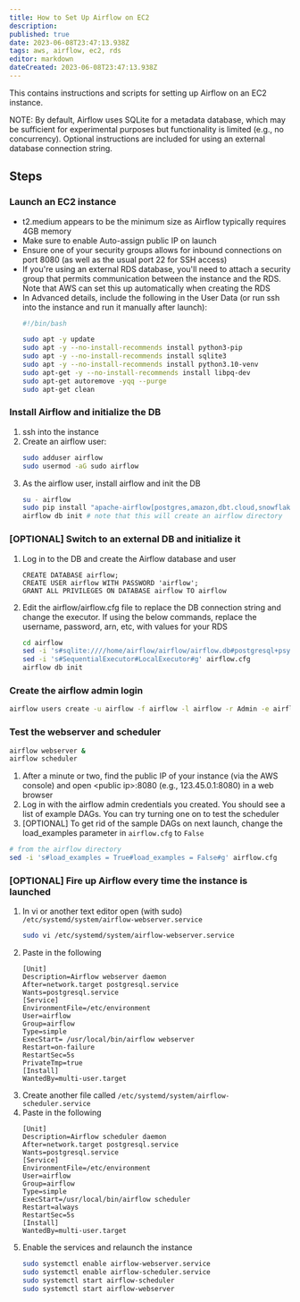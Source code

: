```yaml
---
title: How to Set Up Airflow on EC2
description: 
published: true
date: 2023-06-08T23:47:13.938Z
tags: aws, airflow, ec2, rds
editor: markdown
dateCreated: 2023-06-08T23:47:13.938Z
---
```


This contains instructions and scripts for setting up Airflow on an EC2 instance.

NOTE: By default, Airflow uses SQLite for a metadata database, which may be sufficient for experimental purposes but functionality is limited (e.g., no concurrency). Optional instructions are included for using an external database connection string.

## Steps

### Launch an EC2 instance
* t2.medium appears to be the minimum size as Airflow typically requires 4GB memory
* Make sure to enable Auto-assign public IP on launch
* Ensure one of your security groups allows for inbound connections on port 8080 (as well as the usual port 22 for SSH access)
* If you're using an external RDS database, you'll need to attach a security group that permits communication between the instance and the RDS. Note that AWS can set this up automatically when creating the RDS
* In Advanced details, include the following in the User Data (or run ssh into the instance and run it manually after launch):
    ```bash
    #!/bin/bash
    
    sudo apt -y update
    sudo apt -y --no-install-recommends install python3-pip
    sudo apt -y --no-install-recommends install sqlite3
    sudo apt -y --no-install-recommends install python3.10-venv
    sudo apt-get -y --no-install-recommends install libpq-dev
    sudo apt-get autoremove -yqq --purge
    sudo apt-get clean
    ```
### Install Airflow and initialize the DB
1. ssh into the instance
2. Create an airflow user:
    ```bash
    sudo adduser airflow
    sudo usermod -aG sudo airflow
    ```
3. As the airflow user, install airflow and init the DB
    ```bash
    su - airflow
    sudo pip install "apache-airflow[postgres,amazon,dbt.cloud,snowflake,slack,virtualenv,pandas,cncf.kubernetes]==2.6.1" --constraint "https://raw.githubusercontent.com/apache/airflow/constraints-2.6.1/constraints-3.10.txt"
    airflow db init # note that this will create an airflow directory
    ```
### [OPTIONAL] Switch to an external DB and initialize it
1. Log in to the DB and create the Airflow database and user
    ```postgresql
    CREATE DATABASE airflow;
    CREATE USER airflow WITH PASSWORD 'airflow';
    GRANT ALL PRIVILEGES ON DATABASE airflow TO airflow
    ```
2. Edit the airflow/airflow.cfg file to replace the DB connection string and change the executor. If using the below commands, replace the username, password, arn, etc, with values for your RDS
    ```bash
    cd airflow
    sed -i 's#sqlite:////home/airflow/airflow/airflow.db#postgresql+psycopg2://user:password@database_arn/database_name#g' airflow.cfg
    sed -i 's#SequentialExecutor#LocalExecutor#g' airflow.cfg
    airflow db init
    ```
### Create the airflow admin login
```bash
airflow users create -u airflow -f airflow -l airflow -r Admin -e airflow@gmail.com
```

### Test the webserver and scheduler
```bash
airflow webserver &
airflow scheduler
```
1. After a minute or two, find the public IP of your instance (via the AWS console) and open \<public ip\>:8080 (e.g., 123.45.0.1:8080) in a web browser
2. Log in with the airflow admin credentials you created. You should see a list of example DAGs. You can try turning one on to test the scheduler
3. [OPTIONAL] To get rid of the sample DAGs on next launch, change the load_examples parameter in `airflow.cfg` to `False`
```bash
# from the airflow directory
sed -i 's#load_examples = True#load_examples = False#g' airflow.cfg
```
### [OPTIONAL] Fire up Airflow every time the instance is launched
1. In vi or another text editor open (with sudo) `/etc/systemd/system/airflow-webserver.service`
    ```bash
    sudo vi /etc/systemd/system/airflow-webserver.service
    ```
2. Paste in the following
    ```
    [Unit]
    Description=Airflow webserver daemon
    After=network.target postgresql.service
    Wants=postgresql.service
    [Service]
    EnvironmentFile=/etc/environment
    User=airflow
    Group=airflow
    Type=simple
    ExecStart= /usr/local/bin/airflow webserver
    Restart=on-failure
    RestartSec=5s
    PrivateTmp=true
    [Install]
    WantedBy=multi-user.target
    ```
3. Create another file called `/etc/systemd/system/airflow-scheduler.service`
4. Paste in the following
    ```
    [Unit]
    Description=Airflow scheduler daemon
    After=network.target postgresql.service
    Wants=postgresql.service
    [Service]
    EnvironmentFile=/etc/environment
    User=airflow
    Group=airflow
    Type=simple
    ExecStart=/usr/local/bin/airflow scheduler
    Restart=always
    RestartSec=5s
    [Install]
    WantedBy=multi-user.target
    ```
5. Enable the services and relaunch the instance
    ```bash
    sudo systemctl enable airflow-webserver.service
    sudo systemctl enable airflow-scheduler.service
    sudo systemctl start airflow-scheduler
    sudo systemctl start airflow-webserver
    ```
